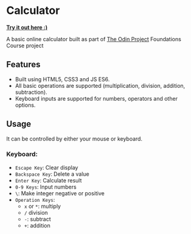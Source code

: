 # Calculator
**[Try it out here :)](https://palacejackson.github.io/calculator/)**

A basic online calculator built as part of [The Odin Project](https://www.theodinproject.com/lessons/foundations-calculator) Foundations Course project

## Features
- Built using HTML5, CSS3 and JS ES6.
- All basic operations are supported (multiplication, division, addition, subtraction).
- Keyboard inputs are supported for numbers, operators and other options.

## Usage
It can be controlled by either your mouse or keyboard. 

### Keyboard:
  - `Escape Key`: Clear display
  - `Backspace Key`: Delete a value
  - `Enter Key`: Calculate result
  - `0-9 Keys`: Input numbers
  - `\`: Make integer negative or positive
  - `Operation Keys`:
    - `x` or `*`: multiply
    - `/` division
    - `-`: subtract
    - `+`: addition
